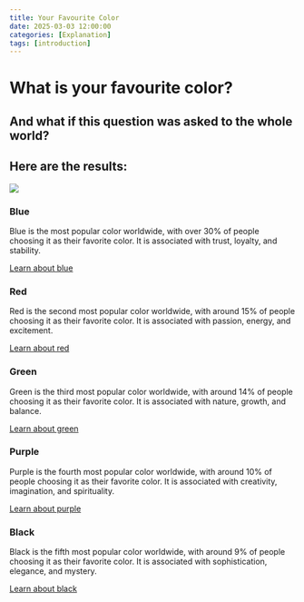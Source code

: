 ```yaml
---
title: Your Favourite Color
date: 2025-03-03 12:00:00
categories: [Explanation]
tags: [introduction]
---
```


# What is your favourite color?
## And what if this question was asked to the whole world?
## Here are the results: 
![](https://static.wixstatic.com/media/9690cf_fff3987b86004eae890a95e8d5c69769~mv2.gif/v1/fill/w_200,h_200,al_c,blur_3,pstr/9690cf_fff3987b86004eae890a95e8d5c69769~mv2.gif)

### Blue
Blue is the most popular color worldwide, with over 30% of people choosing it as their favorite color. It is associated with trust, loyalty, and stability.

[Learn about blue](https://michalgnieciak.github.io/posts/Learn-about-blue/) 
    
### Red
Red is the second most popular color worldwide, with around 15% of people choosing it as their favorite color. It is associated with passion, energy, and excitement.

[Learn about red](https://michalgnieciak.github.io/posts/Learn-about-red/) 
    
### Green
Green is the third most popular color worldwide, with around 14% of people choosing it as their favorite color. It is associated with nature, growth, and balance.

[Learn about green](https://michalgnieciak.github.io/posts/Learn-about-green/) 
    
### Purple
Purple is the fourth most popular color worldwide, with around 10% of people choosing it as their favorite color. It is associated with creativity, imagination, and spirituality.

[Learn about purple](https://michalgnieciak.github.io/posts/Learn-about-purple/) 
    
### Black
Black is the fifth most popular color worldwide, with around 9% of people choosing it as their favorite color. It is associated with sophistication, elegance, and mystery.

[Learn about black](https://michalgnieciak.github.io/posts/Learn-about-black/) 
    